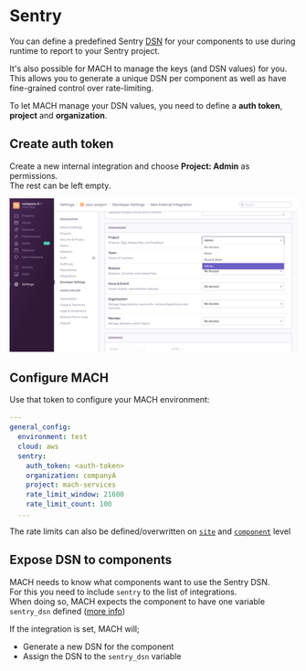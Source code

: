 # Sentry

You can define a predefined Sentry [DSN](https://docs.sentry.io/product/sentry-basics/dsn-explainer) for your components to use during runtime to report to your Sentry project.

It's also possible for MACH to manage the keys (and DSN values) for you.
This allows you to generate a unique DSN per component as well as have fine-grained control over rate-limiting.

To let MACH manage your DSN values, you need to define a **auth token**, **project** and **organization**.

## Create auth token

Create a new internal integration and choose **Project: Admin** as permissions.  
The rest can be left empty.

![Azure connection step 2](../_img/sentry.png)

## Configure MACH

Use that token to configure your MACH environment:

```yaml
---
general_config:
  environment: test
  cloud: aws
  sentry:
    auth_token: <auth-token>
    organization: companyA
    project: mach-services
    rate_limit_window: 21600
    rate_limit_count: 100
  ...
```

The rate limits can also be defined/overwritten on [`site`](../syntax.md#sites) and [`component`](../syntax.md#component-configurations) level

## Expose DSN to components

MACH needs to know what components want to use the Sentry DSN.  
For this you need to include `sentry` to the list of integrations.  
When doing so, MACH expects the component to have one variable `sentry_dsn` defined ([more info](../components/index.md#sentry))

If the integration is set, MACH will;

- Generate a new DSN for the component
- Assign the DSN to the `sentry_dsn` variable